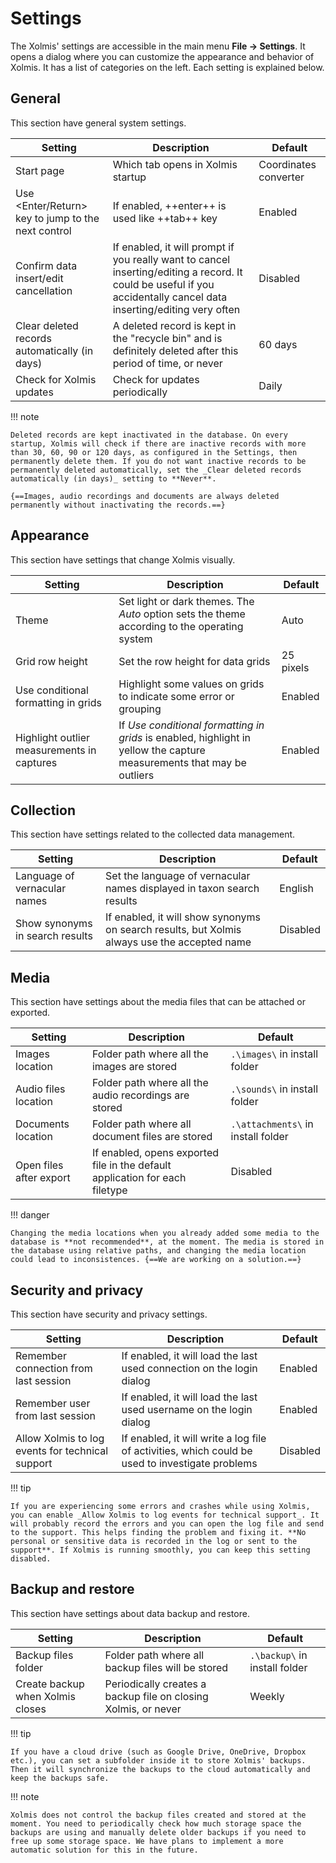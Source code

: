 # Settings

The Xolmis' settings are accessible in the main menu **File → Settings**. It opens a dialog where you can customize the appearance and behavior of Xolmis. It has a list of categories on the left. Each setting is explained below.

## General

This section have general system settings.

Setting | Description | Default
--- | --- | ---
Start page | Which tab opens in Xolmis startup | Coordinates converter
Use <Enter/Return> key to jump to the next control | If enabled, ++enter++ is used like ++tab++ key | Enabled
Confirm data insert/edit cancellation | If enabled, it will prompt if you really want to cancel inserting/editing a record. It could be useful if you accidentally cancel data inserting/editing very often | Disabled
Clear deleted records automatically (in days) | A deleted record is kept in the "recycle bin" and is definitely deleted after this period of time, or never | 60 days
Check for Xolmis updates | Check for updates periodically | Daily

!!! note

    Deleted records are kept inactivated in the database. On every startup, Xolmis will check if there are inactive records with more than 30, 60, 90 or 120 days, as configured in the Settings, then permanently delete them. If you do not want inactive records to be permanently deleted automatically, set the _Clear deleted records automatically (in days)_ setting to **Never**.

    {==Images, audio recordings and documents are always deleted permanently without inactivating the records.==}  

## Appearance

This section have settings that change Xolmis visually.

Setting | Description | Default
--- | --- | ---
Theme | Set light or dark themes. The _Auto_ option sets the theme according to the operating system | Auto
Grid row height | Set the row height for data grids | 25 pixels
Use conditional formatting in grids | Highlight some values on grids to indicate some error or grouping | Enabled
Highlight outlier measurements in captures | If _Use conditional formatting in grids_ is enabled, highlight in yellow the capture measurements that may be outliers | Enabled

## Collection

This section have settings related to the collected data management.

Setting | Description | Default
--- | --- | ---
Language of vernacular names | Set the language of vernacular names displayed in taxon search results | English
Show synonyms in search results | If enabled, it will show synonyms on search results, but Xolmis always use the accepted name | Disabled

## Media

This section have settings about the media files that can be attached or exported.

Setting | Description | Default
--- | --- | ---
Images location | Folder path where all the images are stored | `.\images\` in install folder
Audio files location | Folder path where all the audio recordings are stored | `.\sounds\` in install folder
Documents location | Folder path where all document files are stored | `.\attachments\` in install folder
Open files after export | If enabled, opens exported file in the default application for each filetype | Disabled

!!! danger

    Changing the media locations when you already added some media to the database is **not recommended**, at the moment. The media is stored in the database using relative paths, and changing the media location could lead to inconsistences. {==We are working on a solution.==}

## Security and privacy

This section have security and privacy settings.

Setting | Description | Default
--- | --- | ---
Remember connection from last session | If enabled, it will load the last used connection on the login dialog | Enabled
Remember user from last session | If enabled, it will load the last used username on the login dialog | Enabled
Allow Xolmis to log events for technical support | If enabled, it will write a log file of activities, which could be used to investigate problems | Disabled

!!! tip

    If you are experiencing some errors and crashes while using Xolmis, you can enable _Allow Xolmis to log events for technical support_. It will probably record the errors and you can open the log file and send to the support. This helps finding the problem and fixing it. **No personal or sensitive data is recorded in the log or sent to the support**. If Xolmis is running smoothly, you can keep this setting disabled.

## Backup and restore

This section have settings about data backup and restore.

Setting | Description | Default
--- | --- | ---
Backup files folder | Folder path where all backup files will be stored | `.\backup\` in install folder
Create backup when Xolmis closes | Periodically creates a backup file on closing Xolmis, or never | Weekly

!!! tip

    If you have a cloud drive (such as Google Drive, OneDrive, Dropbox etc.), you can set a subfolder inside it to store Xolmis' backups. Then it will synchronize the backups to the cloud automatically and keep the backups safe.

!!! note

    Xolmis does not control the backup files created and stored at the moment. You need to periodically check how much storage space the backups are using and manually delete older backups if you need to free up some storage space. We have plans to implement a more automatic solution for this in the future.
